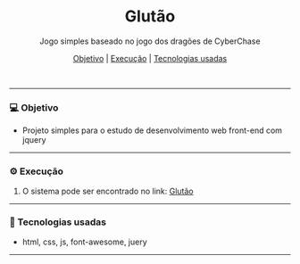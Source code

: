 <div style="text-align: center;">

# Glutão

Jogo simples baseado no jogo dos dragões de CyberChase

[Objetivo](#💻-objetivo) |
[Execução](#⚙️-execução) |
[Tecnologias usadas](#🚀-tecnologias-usadas)

</div>
<br>

---

### 💻 Objetivo

- Projeto simples para o estudo de desenvolvimento web front-end com jquery

---

### ⚙️ Execução

1. O sistema pode ser encontrado no link:
[Glutão](https://jordergomes.github.io/Glutao/)

---

### 🚀 Tecnologias usadas

- html, css, js, font-awesome, juery
---
